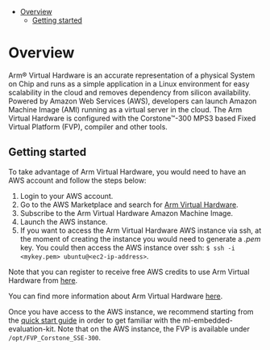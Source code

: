 - [Overview](#overview)
  - [Getting started](#getting-started)

# Overview

Arm® Virtual Hardware is an accurate representation of a physical System on Chip and runs as a simple application in a Linux environment for easy
scalability in the cloud and removes dependency from silicon availability. Powered by Amazon Web Services (AWS), developers can launch Amazon Machine Image
(AMI) running as a virtual server in the cloud. The Arm Virtual Hardware is configured with the Corstone™-300 MPS3 based Fixed Virtual Platform (FVP),
compiler and other tools.

## Getting started

To take advantage of Arm Virtual Hardware, you would need to have an AWS account and follow the steps below:

 1. Login to your AWS account.
 2. Go to the AWS Marketplace and search for [Arm Virtual Hardware](https://aws.amazon.com/marketplace/pp/prodview-urbpq7yo5va7g).
 3. Subscribe to the Arm Virtual Hardware Amazon Machine Image.
 4. Launch the AWS instance.
 5. If you want to access the Arm Virtual Hardware AWS instance via ssh, at the moment of creating the instance you would need to generate a *.pem* key.
 You could then access the AWS instance over ssh: `$ ssh -i <mykey.pem> ubuntu@<ec2-ip-address>`.

Note that you can register to receive free AWS credits to use Arm Virtual Hardware from [here](https://www.arm.com/company/contact-us/virtual-hardware).

You can find more information about Arm Virtual Hardware [here](https://arm-software.github.io/VHT/main/overview/html/index.html).

Once you have access to the AWS instance, we recommend starting from the [quick start guide](../quick_start.md#Quick-start-example-ML-application) in order to get familiar
with the ml-embedded-evaluation-kit. Note that on the AWS instance, the FVP is available under `/opt/FVP_Corstone_SSE-300`.

